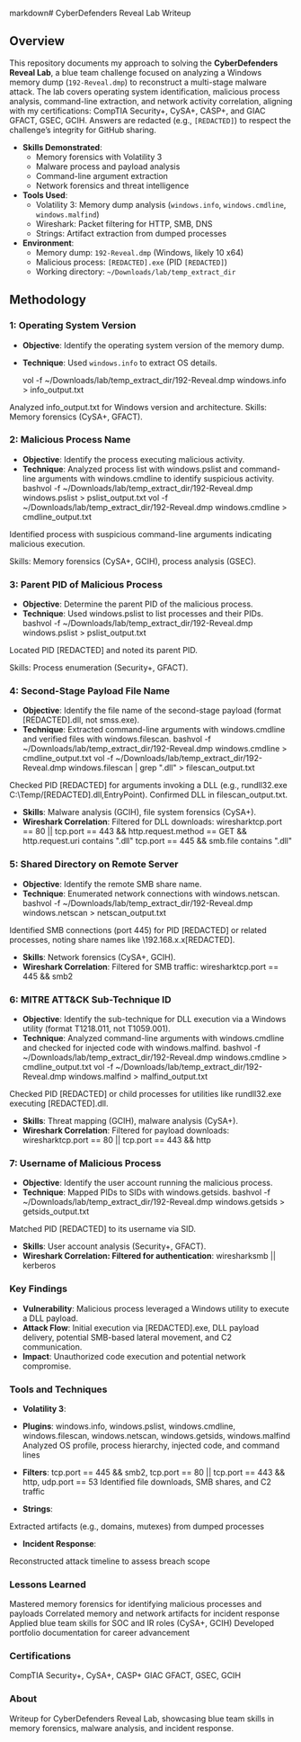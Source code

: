 markdown# CyberDefenders Reveal Lab Writeup

## Overview
This repository documents my approach to solving the **CyberDefenders Reveal Lab**, a blue team challenge focused on analyzing a Windows memory dump (`192-Reveal.dmp`) to reconstruct a multi-stage malware attack. The lab covers operating system identification, malicious process analysis, command-line extraction, and network activity correlation, aligning with my certifications: CompTIA Security+, CySA+, CASP+, and GIAC GFACT, GSEC, GCIH. Answers are redacted (e.g., `[REDACTED]`) to respect the challenge’s integrity for GitHub sharing.

- **Skills Demonstrated**:
  - Memory forensics with Volatility 3
  - Malware process and payload analysis
  - Command-line argument extraction
  - Network forensics and threat intelligence
- **Tools Used**:
  - Volatility 3: Memory dump analysis (`windows.info`, `windows.cmdline`, `windows.malfind`)
  - Wireshark: Packet filtering for HTTP, SMB, DNS
  - Strings: Artifact extraction from dumped processes
- **Environment**:
  - Memory dump: `192-Reveal.dmp` (Windows, likely 10 x64)
  - Malicious process: `[REDACTED].exe` (PID `[REDACTED]`)
  - Working directory: `~/Downloads/lab/temp_extract_dir`

## Methodology

### 1: Operating System Version
- **Objective**: Identify the operating system version of the memory dump.
- **Technique**: Used `windows.info` to extract OS details.
  
  vol -f ~/Downloads/lab/temp_extract_dir/192-Reveal.dmp windows.info > info_output.txt

Analyzed info_output.txt for Windows version and architecture.
Skills: Memory forensics (CySA+, GFACT).

### 2: Malicious Process Name

- **Objective**: Identify the process executing malicious activity.
- **Technique**: Analyzed process list with windows.pslist and command-line arguments with windows.cmdline to identify suspicious activity.
bashvol -f ~/Downloads/lab/temp_extract_dir/192-Reveal.dmp windows.pslist > pslist_output.txt
vol -f ~/Downloads/lab/temp_extract_dir/192-Reveal.dmp windows.cmdline > cmdline_output.txt

Identified process with suspicious command-line arguments indicating malicious execution.


Skills: Memory forensics (CySA+, GCIH), process analysis (GSEC).

### 3: Parent PID of Malicious Process

- **Objective**: Determine the parent PID of the malicious process.
- **Technique**: Used windows.pslist to list processes and their PIDs.
bashvol -f ~/Downloads/lab/temp_extract_dir/192-Reveal.dmp windows.pslist > pslist_output.txt

Located PID [REDACTED] and noted its parent PID.


Skills: Process enumeration (Security+, GFACT).

### 4: Second-Stage Payload File Name

- **Objective**: Identify the file name of the second-stage payload (format [REDACTED].dll, not smss.exe).
- **Technique**: Extracted command-line arguments with windows.cmdline and verified files with windows.filescan.
bashvol -f ~/Downloads/lab/temp_extract_dir/192-Reveal.dmp windows.cmdline > cmdline_output.txt
vol -f ~/Downloads/lab/temp_extract_dir/192-Reveal.dmp windows.filescan | grep ".dll" > filescan_output.txt

Checked PID [REDACTED] for arguments invoking a DLL (e.g., rundll32.exe C:\Temp/[REDACTED].dll,EntryPoint). Confirmed DLL in filescan_output.txt.


- **Skills**: Malware analysis (GCIH), file system forensics (CySA+).
- **Wireshark Correlation**: Filtered for DLL downloads:
wiresharktcp.port == 80 || tcp.port == 443 && http.request.method == GET && http.request.uri contains ".dll"
tcp.port == 445 && smb.file contains ".dll"


### 5: Shared Directory on Remote Server

- **Objective**: Identify the remote SMB share name.
- **Technique**: Enumerated network connections with windows.netscan.
bashvol -f ~/Downloads/lab/temp_extract_dir/192-Reveal.dmp windows.netscan > netscan_output.txt

Identified SMB connections (port 445) for PID [REDACTED] or related processes, noting share names like \\192.168.x.x\[REDACTED].


- **Skills**: Network forensics (CySA+, GCIH).
- **Wireshark Correlation**: Filtered for SMB traffic:
wiresharktcp.port == 445 && smb2


### 6: MITRE ATT&CK Sub-Technique ID

- **Objective**: Identify the sub-technique for DLL execution via a Windows utility (format T1218.011, not T1059.001).
- **Technique**: Analyzed command-line arguments with windows.cmdline and checked for injected code with windows.malfind.
bashvol -f ~/Downloads/lab/temp_extract_dir/192-Reveal.dmp windows.cmdline > cmdline_output.txt
vol -f ~/Downloads/lab/temp_extract_dir/192-Reveal.dmp windows.malfind > malfind_output.txt

Checked PID [REDACTED] or child processes for utilities like rundll32.exe executing [REDACTED].dll.


- **Skills**: Threat mapping (GCIH), malware analysis (CySA+).
- **Wireshark Correlation**: Filtered for payload downloads:
  wiresharktcp.port == 80 || tcp.port == 443 && http


### 7: Username of Malicious Process

- **Objective**: Identify the user account running the malicious process.
- **Technique**: Mapped PIDs to SIDs with windows.getsids.
bashvol -f ~/Downloads/lab/temp_extract_dir/192-Reveal.dmp windows.getsids > getsids_output.txt

Matched PID [REDACTED] to its username via SID.


- **Skills**: User account analysis (Security+, GFACT).
- **Wireshark Correlation: Filtered for authentication**:
wiresharksmb || kerberos


### Key Findings

- **Vulnerability**: Malicious process leveraged a Windows utility to execute a DLL payload.
- **Attack Flow**: Initial execution via [REDACTED].exe, DLL payload delivery, potential SMB-based lateral movement, and C2 communication.
- **Impact**: Unauthorized code execution and potential network compromise.

### Tools and Techniques

- **Volatility 3**:

- **Plugins**: windows.info, windows.pslist, windows.cmdline, windows.filescan, windows.netscan, windows.getsids, windows.malfind
Analyzed OS profile, process hierarchy, injected code, and command lines


- **Filters**: tcp.port == 445 && smb2, tcp.port == 80 || tcp.port == 443 && http, udp.port == 53
Identified file downloads, SMB shares, and C2 traffic


- **Strings**:

Extracted artifacts (e.g., domains, mutexes) from dumped processes


- **Incident Response**:

Reconstructed attack timeline to assess breach scope



### Lessons Learned

Mastered memory forensics for identifying malicious processes and payloads
Correlated memory and network artifacts for incident response
Applied blue team skills for SOC and IR roles (CySA+, GCIH)
Developed portfolio documentation for career advancement

### Certifications

CompTIA Security+, CySA+, CASP+
GIAC GFACT, GSEC, GCIH

### About
Writeup for CyberDefenders Reveal Lab, showcasing blue team skills in memory forensics, malware analysis, and incident response.
